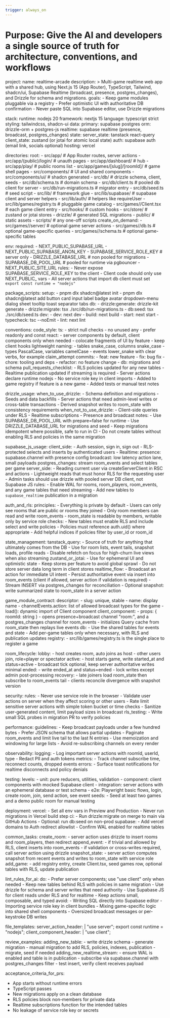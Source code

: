 ```yaml
---
trigger: always_on
---
```


# Purpose: Give the AI and developers a single source of truth for architecture, conventions, and workflows

project:
  name: realtime-arcade
  description: >
    Multi-game realtime web app with a shared hub, using Next.js 15 (App Router), TypeScript, Tailwind, shadcn/ui,
    Supabase Realtime (broadcast, presence, postgres_changes), and Drizzle for schema and migrations.
  goals:
    - Keep game modules pluggable via a registry
    - Prefer optimistic UI with authoritative DB confirmation
    - Never paste SQL into Supabase editor, use Drizzle migrations

stack:
  runtime: nodejs 20
  framework: nextjs 15
  language: typescript strict
  styling: tailwindcss, shadcn-ui
  data:
    primary: supabase postgres
    orm: drizzle-orm + postgres-js
    realtime: supabase realtime (presence, broadcast, postgres_changes)
  state:
    server_state: tanstack react-query
    client_state: zustand (or jotai for atomic local state)
  auth: supabase auth (email link, socials optional)
  hosting: vercel

directories:
  root:
    - src/app/                       # App Router routes, server actions
    - src/app/(public)/login/        # unauth pages
    - src/app/dashboard/             # hub
    - src/app/play/                  # public rooms list
    - src/app/games/[slug]/[roomId]/ # game shell pages
    - src/components/                # UI and shared components
    - src/components/ui/             # shadcn generated
    - src/db/                        # drizzle schema, client, seeds
    - src/db/schema.ts               # domain schema
    - src/db/client.ts               # pooled db client for server
    - src/db/run-migrations.ts       # migrator entry
    - src/db/seed.ts                 # seed script
    - src/lib/                       # framework glue
    - src/lib/supabase/              # supabase client and server helpers
    - src/lib/auth/                  # helpers like requireUser
    - src/lib/games/registry.ts      # pluggable game catalog
    - src/games/<slug>/Client.tsx    # each game client entry
    - src/hooks/                     # custom hooks
    - src/store/                     # zustand or jotai stores
    - drizzle/                       # generated SQL migrations
    - public/                        # static assets
    - scripts/                       # any one-off scripts
  create_on_demand:
    - src/games/<slug>/server/       # optional game server actions
    - src/games/<slug>/db.ts         # optional game-specific queries
    - src/games/<slug>/schema.ts     # optional game-specific tables

env:
  required:
    - NEXT_PUBLIC_SUPABASE_URL
    - NEXT_PUBLIC_SUPABASE_ANON_KEY
    - SUPABASE_SERVICE_ROLE_KEY            # server only
    - DRIZZLE_DATABASE_URL                 # non pooled for migrations
    - SUPABASE_DB_POOL_URL                 # pooled for runtime via pgbouncer
    - NEXT_PUBLIC_SITE_URL
  rules:
    - Never expose SUPABASE_SERVICE_ROLE_KEY to the client
    - Client code should only use NEXT_PUBLIC_ vars
    - All server actions that import db client must set `export const runtime = "nodejs"`

package_scripts:
  setup:
    - pnpm dlx shadcn@latest init
    - pnpm dlx shadcn@latest add button card input label badge avatar dropdown-menu dialog sheet tooltip toast separator tabs
  db:
    - drizzle:generate: drizzle-kit generate
    - drizzle:migrate: tsx ./src/db/run-migrations.ts
    - db:seed: tsx ./src/db/seed.ts
  dev:
    - dev: next dev
    - build: next build
    - start: next start
    - typecheck: tsc --noEmit
    - lint: next lint

conventions:
  code_style:
    ts:
      - strict null checks
      - no unused any
      - prefer readonly and const
    react:
      - server components by default, client components only when needed
      - colocate fragments of UI by feature
      - keep client hooks lightweight
    naming:
      - tables snake_case, columns snake_case
      - types PascalCase, variables camelCase
      - events lower_snake with clear verbs, for example claim_attempt
  commits:
    - feat: new feature
    - fix: bug fix
    - chore: tooling and deps
    - refactor: no feature change
    - db: migrations and schema
  pull_requests_checklist:
    - RLS policies updated for any new tables
    - Realtime publication updated if streaming is required
    - Server actions declare runtime nodejs
    - No service role key in client imports
    - Added to game registry if feature is a new game
    - Added tests or manual test notes

drizzle_usage:
  when_to_use_drizzle:
    - Schema definition and migrations
    - Seeds and data backfills
    - Server actions that need admin-level writes or cross-table transactions
    - Derived snapshot writes to room_state with consistency requirements
  when_not_to_use_drizzle:
    - Client-side queries under RLS
    - Realtime subscriptions
    - Presence and broadcast
  notes:
    - Use SUPABASE_DB_POOL_URL with prepare=false for runtime
    - Use DRIZZLE_DATABASE_URL for migrations and seed
    - Keep migrations idempotent where possible, safe to run in CI
    - Do not create tables without enabling RLS and policies in the same migration

supabase_js_usage:
  client_side:
    - Auth session, sign in, sign out
    - RLS-protected selects and inserts by authenticated users
    - Realtime:
        presence: supabase.channel with presence config
        broadcast: low latency action lane, small payloads
        postgres_changes: stream room_events and select tables per game
  server_side:
    - Reading current user via createServerClient in RSC and actions
    - Lightweight reads that must honor RLS for the requesting user
    - Admin tasks should use drizzle with pooled server DB client, not Supabase JS
  rules:
    - Enable WAL for rooms, room_players, room_events, and any game tables that need streaming
    - Add new tables to `supabase_realtime` publication in a migration

auth_and_rls:
  principles:
    - Everything is private by default
    - Users can only see rooms that are public or rooms they joined
    - Only room members can read and write room_events
    - room_state is readable by members, writable only by service role
  checks:
    - New tables must enable RLS and include select and write policies
    - Policies must reference auth.uid() where appropriate
    - Add helpful indices if policies filter by user_id or room_id

state_management:
  tanstack_query:
    - Source of truth for anything that ultimately comes from the DB
    - Use for room lists, event tails, snapshot loads, profile reads
    - Disable refetch on focus for high-churn live views when also streaming
  zustand_or_jotai:
    - Use for ephemeral UI and optimistic state
    - Keep stores per feature to avoid global sprawl
    - Do not store server data long term in client stores
  realtime_flow:
    - Broadcast an action for immediate UI intent
    - Persist authoritative event via insert into room_events (client if allowed, server action if validation is required)
    - Stream INSERT via postgres_changes for reconciliation
    - Optional snapshot: write summarized state to room_state in a server action

game_module_contract:
  descriptor:
    - slug: unique, stable
    - name: display name
    - channelEvents.action: list of allowed broadcast types for the game
    - load(): dynamic import of Client component
  client_component:
    - props: { roomId: string }
    - opens presence+broadcast channel "room:<id>", and a postgres_changes channel for room_events
    - initializes Query cache from room_state then replays live events
  db:
    - Use the shared tables for events and state
    - Add per-game tables only when necessary, with RLS and publication updates
  registry:
    - src/lib/games/registry.ts is the single place to register a game

room_lifecycle:
  lobby:
    - host creates room, auto joins as host
    - other users join, role=player or spectator
  active:
    - host starts game, write started_at and status=active
    - broadcast tick optional, keep server authoritative writes minimal
  ended:
    - write ended_at and status=ended
    - lock writes except admin post-processing
  recovery:
    - late joiners load room_state then subscribe to room_events tail
    - clients reconcile divergence with snapshot version

security:
  rules:
    - Never use service role in the browser
    - Validate user actions on server when they affect scoring or other users
    - Rate limit sensitive server actions with simple token bucket or time checks
    - Sanitize user-generated content, limit payload sizes in broadcast
  rls_testing:
    - Write small SQL probes in migration PR to verify policies

performance:
  guidelines:
    - Keep broadcast payloads under a few hundred bytes
    - Prefer JSON schema that allows partial updates
    - Paginate room_events and limit live tail to the last N entries
    - Use memoization and windowing for large lists
    - Avoid re-subscribing channels on every render

observability:
  logging:
    - Log important server actions with roomId, userId, type
    - Redact PII and auth tokens
  metrics:
    - Track channel subscribe time, reconnect counts, dropped events
  errors:
    - Surface toast notifications for realtime disconnects and policy denials

testing:
  levels:
    - unit: pure reducers, utilities, validation
    - component: client components with mocked Supabase client
    - integration: server actions with an ephemeral database or test schema
    - e2e: Playwright basic flows, login, create room, join, send action, see event
  seeds:
    - Seed at least two games and a demo public room for manual testing

deployment:
  vercel:
    - Set all env vars in Preview and Production
    - Never run migrations in Vercel build step
  ci:
    - Run drizzle:migrate on merge to main via GitHub Actions
    - Optional: run db:seed on non-prod
  supabase:
    - Add vercel domains to Auth redirect allowlist
    - Confirm WAL enabled for realtime tables

common_tasks:
  create_room:
    - server action uses drizzle to insert rooms and room_players, then redirect
  append_event:
    - if trivial and allowed by RLS, client inserts into room_events
    - if validation or cross-writes required, call server action using drizzle
  snapshot_state:
    - server action computes snapshot from recent events and writes to room_state with service role
  add_game:
    - add registry entry, create Client.tsx, seed games row, optional tables with RLS, update publication

lint_rules_for_ai:
  do:
    - Prefer server components; use "use client" only when needed
    - Keep new tables behind RLS with policies in same migration
    - Use drizzle for schema and server writes that need authority
    - Use Supabase JS for client reads under RLS and for realtime
    - Keep actions small, composable, and typed
  avoid:
    - Writing SQL directly into Supabase editor
    - Importing service role key in client bundles
    - Mixing game-specific logic into shared shell components
    - Oversized broadcast messages or per-keystroke DB writes

file_templates:
  server_action_header: |
    "use server";
    export const runtime = "nodejs";
  client_component_header: |
    "use client";

review_examples:
  adding_new_table:
    - write drizzle schema
    - generate migration
    - manual migration to add RLS, policies, indexes, publication
    - migrate, seed if needed
  adding_new_realtime_stream:
    - ensure WAL is enabled and table is in publication
    - subscribe via supabase.channel with postgres_changes filter
    - test insert, verify client receives payload

acceptance_criteria_for_prs:

- App starts without runtime errors
- TypeScript passes
- New migrations apply on a clean database
- RLS policies block non-members for private data
- Realtime subscriptions function for the intended tables
- No leakage of service role key or secrets
